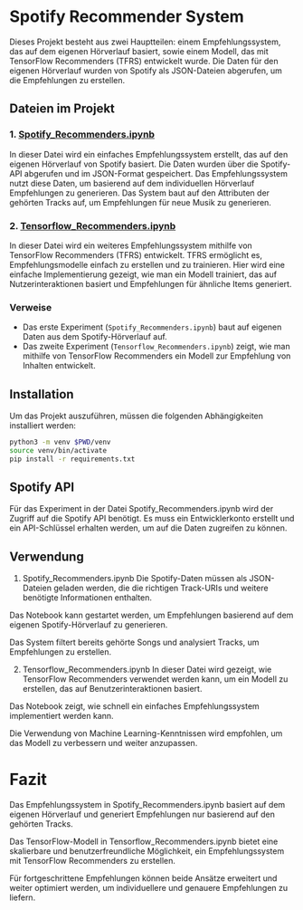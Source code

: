 # Spotify Recommender System

Dieses Projekt besteht aus zwei Hauptteilen: einem Empfehlungssystem, das auf dem eigenen Hörverlauf basiert, sowie einem Modell, das mit TensorFlow Recommenders (TFRS) entwickelt wurde. Die Daten für den eigenen Hörverlauf wurden von Spotify als JSON-Dateien abgerufen, um die Empfehlungen zu erstellen.

## Dateien im Projekt

### 1. [Spotify_Recommenders.ipynb](1.Spotify_Recommenders.ipynb)

In dieser Datei wird ein einfaches Empfehlungssystem erstellt, das auf den eigenen Hörverlauf von Spotify basiert. Die Daten wurden über die Spotify-API abgerufen und im JSON-Format gespeichert. Das Empfehlungssystem nutzt diese Daten, um basierend auf dem individuellen Hörverlauf Empfehlungen zu generieren. Das System baut auf den Attributen der gehörten Tracks auf, um Empfehlungen für neue Musik zu generieren.

### 2. [Tensorflow_Recommenders.ipynb](2.Tensorflow_Recommenders.ipynb)

In dieser Datei wird ein weiteres Empfehlungssystem mithilfe von TensorFlow Recommenders (TFRS) entwickelt. TFRS ermöglicht es, Empfehlungsmodelle einfach zu erstellen und zu trainieren. Hier wird eine einfache Implementierung gezeigt, wie man ein Modell trainiert, das auf Nutzerinteraktionen basiert und Empfehlungen für ähnliche Items generiert.

### Verweise

- Das erste Experiment (`Spotify_Recommenders.ipynb`) baut auf eigenen Daten aus dem Spotify-Hörverlauf auf.
- Das zweite Experiment (`Tensorflow_Recommenders.ipynb`) zeigt, wie man mithilfe von TensorFlow Recommenders ein Modell zur Empfehlung von Inhalten entwickelt. 

## Installation

Um das Projekt auszuführen, müssen die folgenden Abhängigkeiten installiert werden:

```bash
python3 -m venv $PWD/venv
source venv/bin/activate
pip install -r requirements.txt
```

## Spotify API
Für das Experiment in der Datei Spotify_Recommenders.ipynb wird der Zugriff auf die Spotify API benötigt. Es muss ein Entwicklerkonto erstellt und ein API-Schlüssel erhalten werden, um auf die Daten zugreifen zu können.

## Verwendung
1. Spotify_Recommenders.ipynb
Die Spotify-Daten müssen als JSON-Dateien geladen werden, die die richtigen Track-URIs und weitere benötigte Informationen enthalten.

Das Notebook kann gestartet werden, um Empfehlungen basierend auf dem eigenen Spotify-Hörverlauf zu generieren.

Das System filtert bereits gehörte Songs und analysiert Tracks, um Empfehlungen zu erstellen.

2. Tensorflow_Recommenders.ipynb
In dieser Datei wird gezeigt, wie TensorFlow Recommenders verwendet werden kann, um ein Modell zu erstellen, das auf Benutzerinteraktionen basiert.

Das Notebook zeigt, wie schnell ein einfaches Empfehlungssystem implementiert werden kann.

Die Verwendung von Machine Learning-Kenntnissen wird empfohlen, um das Modell zu verbessern und weiter anzupassen.

# Fazit
Das Empfehlungssystem in Spotify_Recommenders.ipynb basiert auf dem eigenen Hörverlauf und generiert Empfehlungen nur basierend auf den gehörten Tracks.

Das TensorFlow-Modell in Tensorflow_Recommenders.ipynb bietet eine skalierbare und benutzerfreundliche Möglichkeit, ein Empfehlungssystem mit TensorFlow Recommenders zu erstellen.

Für fortgeschrittene Empfehlungen können beide Ansätze erweitert und weiter optimiert werden, um individuellere und genauere Empfehlungen zu liefern.
